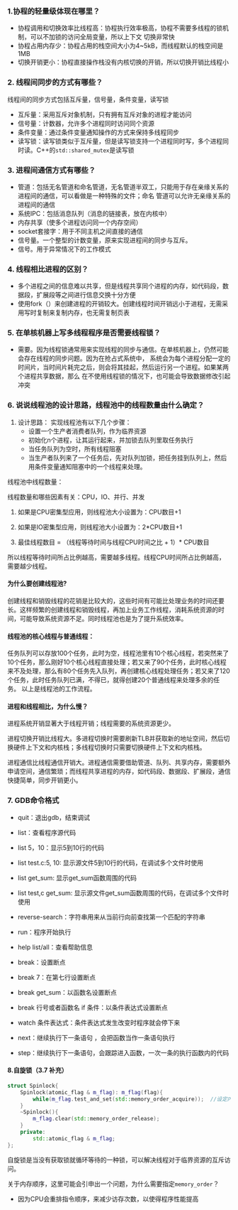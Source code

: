 ### 1.协程的轻量级体现在哪里？
- 协程调用和切换效率比线程高：协程执行效率极高，协程不需要多线程的锁机制，可以不加锁的访问全局变量，所以上下文
切换非常快
- 协程占用内存少：协程占用的栈空间大小为4~5kB，而线程默认的栈空间是1MB
- 切换开销更小：协程直接操作栈没有内核切换的开销，所以切换开销比线程小

### 2. 线程间同步的方式有哪些？

线程间的同步方式包括互斥量，信号量，条件变量，读写锁

- 互斥量：采用互斥对象机制，只有拥有互斥对象的进程才能访问
- 信号量：计数器，允许多个进程同时访问同个资源
- 条件变量：通过条件变量通知操作的方式来保持多线程同步
- 读写锁：读写锁类似于互斥量，但是读写锁支持一个进程同时写，多个进程同时读。C++的`std::shared_mutex`是读写锁

### 3. 进程间通信方式有哪些？

- 管道：包括无名管道和命名管道，无名管道半双工，只能用于存在亲缘关系的进程间的通信，可以看做是一种特殊的文件；命名
管道可以允许无亲缘关系的进程间的通信
- 系统IPC：包括消息队列（消息的链接表，放在内核中）
- 内存共享（使多个进程访问同一个内存空间）
- socket套接字：用于不同主机之间直接的通信
- 信号量。一个整型的计数变量，原来实现进程间的同步与互斥。
- 信号。用于异常情况下的工作模式

### 4. 线程相比进程的区别？

- 多个进程之间的信息难以共享，但是线程共享同个进程的内存，如代码段，数据段，扩展段等之间进行信息交换十分方便
- 使用fork（）来创建进程的开销较大。创建线程时间开销远小于进程，无需采用写时复制来复制内存，也无需复制页表

### 5. 在单核机器上写多线程程序是否需要线程锁？

- 需要。因为线程锁通常用来实现线程的同步与通信。在单核机器上，仍然可能会存在线程的同步问题。因为在抢占式系统中，
  系统会为每个进程分配一定的时间片，当时间片耗完之后，则会将其挂起，然后运行另一个进程。如果某两个进程共享数据，那么
  在不使用线程锁的情况下，也可能会导致数据修改引起冲突
  
### 6. 说说线程池的设计思路，线程池中的线程数量由什么确定？
1. 设计思路：
   实现线程池有以下几个步骤：
   - 设置一个生产者消费者队列，作为临界资源
   - 初始化n个进程，让其运行起来，并加锁去队列里取任务执行
   - 当任务队列为空时，所有线程阻塞
   - 当生产者队列来了一个任务后，先对队列加锁，把任务挂到队列上，然后用条件变量通知阻塞中的一个线程来处理。
     

线程池中线程数量：

线程数量和哪些因素有关：CPU，IO、并行、并发

1. 如果是CPU密集型应用，则线程池大小设置为：CPU数目+1
2. 如果是IO密集型应用，则线程池大小设置为：2*CPU数目+1

3. 最佳线程数目 = （线程等待时间与线程CPU时间之比 + 1）* CPU数目


所以线程等待时间所占比例越高，需要越多线程。线程CPU时间所占比例越高，需要越少线程。

#### 为什么要创建线程池?

创建线程和销毁线程的花销是比较大的，这些时间有可能比处理业务的时间还要长。这样频繁的创建线程和销毁线程，再加上业务工作线程，消耗系统资源的时间，可能导致系统资源不足。同时线程池也是为了提升系统效率。

#### 线程池的核心线程与普通线程：

任务队列可以存放100个任务，此时为空，线程池里有10个核心线程，若突然来了10个任务，那么刚好10个核心线程直接处理；若又来了90个任务，此时核心线程来不及处理，那么有80个任务先入队列，再创建核心线程处理任务；若又来了120个任务，此时任务队列已满，不得已，就得创建20个普通线程来处理多余的任务。
以上是线程池的工作流程。

#### 进程和线程相比，为什么慢？
进程系统开销显著大于线程开销；线程需要的系统资源更少。

进程切换开销比线程大。多进程切换时需要刷新TLB并获取新的地址空间，然后切换硬件上下文和内核栈；多线程切换时只需要切换硬件上下文和内核栈。

进程通信比线程通信开销大。进程通信需要借助管道、队列、共享内存，需要额外申请空间，通信繁琐；而线程共享进程的内存，如代码段、数据段、扩展段，通信快捷简单，同步开销更小。


### 7. GDB命令格式

- quit：退出gdb，结束调试

- list：查看程序源代码

- list 5，10：显示5到10行的代码

- list test.c:5, 10: 显示源文件5到10行的代码，在调试多个文件时使用

- list get_sum: 显示get_sum函数周围的代码

- list test,c get_sum: 显示源文件get_sum函数周围的代码，在调试多个文件时使用

- reverse-search：字符串用来从当前行向前查找第一个匹配的字符串

- run：程序开始执行

- help list/all：查看帮助信息

- break：设置断点

- break 7：在第七行设置断点

- break get_sum：以函数名设置断点

- break 行号或者函数名 if 条件：以条件表达式设置断点

- watch 条件表达式：条件表达式发生改变时程序就会停下来

- next：继续执行下一条语句 ，会把函数当作一条语句执行

- step：继续执行下一条语句，会跟踪进入函数，一次一条的执行函数内的代码



#### 8.自旋锁（3.7 补充）

```c++
struct Spinlock{
    Spinlock(atomic_flag & m_flag): m_flag(flag){
        while(m_flag.test_and_set(std::memory_order_acquire));  //设定内存顺序；一共有四种memory_order
    }
    ~Spinlock(){
        m_flag.clear(std::memory_order_release);
    }
    private:
        std::atomic_flag & m_flag;
};
```

自旋锁是当没有获取锁就循环等待的一种锁，可以解决线程对于临界资源的互斥访问。

关于内存顺序，这里可能会引申出一个问题，为什么需要指定`memory_order`？
- 因为CPU会重排指令顺序，来减少访存次数，以使得程序性能提高
